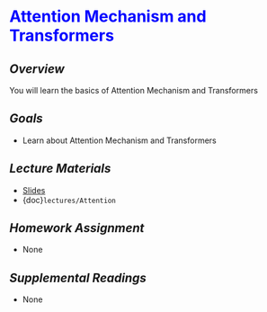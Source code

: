 # <span style="color: blue;"><b>Attention Mechanism and Transformers</b></span>

## *Overview*
You will learn the basics of Attention Mechanism and Transformers

## *Goals*
* Learn about Attention Mechanism and Transformers

## *Lecture Materials*
* [Slides](https://docs.google.com/presentation/d/1ZHuK7TopASFSoyUoELKeCGT8bullhtSLcEkrp4ZueGg/edit?usp=sharing)
* {doc}`lectures/Attention`

## *Homework Assignment*
* None

## *Supplemental Readings*
* None